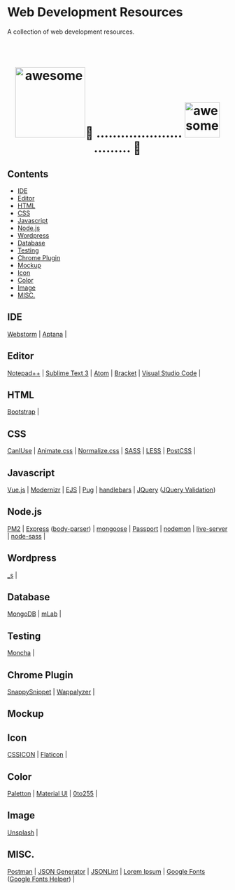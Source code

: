 # Web Development Resources
A collection of web development resources.

<h1 align="center">
	<br>
	<img width="160px" src="http://www.dennisxiao.com/images/homepage_logo.gif" alt="awesome">💩 .....................
  	<img width="80px" src="http://www.dennisxiao.com/images/homepage_logo.gif" alt="awesome">......... 💩
	<br>
</h1>

## Contents
- [IDE](#ide)
- [Editor](#editor)
- [HTML](#html)
- [CSS](#css)
- [Javascript](#javascript)
- [Node.js](#nodejs)
- [Wordpress](#wordpress)
- [Database](#database)
- [Testing](#testing)
- [Chrome Plugin](#plugin)
- [Mockup](#mockup)
- [Icon](#icon)
- [Color](#color)
- [Image](#image)
- [MISC.](#misc)

## <a id="ide"></a>IDE
[Webstorm](https://www.jetbrains.com/webstorm/) | 
[Aptana](http://www.aptana.com) | 

## <a id="editor"></a>Editor
[Notepad++](http://notepad-plus-plus.org) | 
[Sublime Text 3](http://sublimetext.com) | 
[Atom](http://atom.io) | 
[Bracket](http://brackets.io) | 
[Visual Studio Code](https://code.visualstudio.com) | 

## <a id="html"></a>HTML
[Bootstrap](http://getbootstrap.com) | 

## <a id="css"></a>CSS
[CanIUse](http://caniuse.com "Compatibility tables for support of HTML5, CSS3, SVG and other technologies in various browsers.") | 
[Animate.css](https://daneden.github.io/animate.css/) | 
[Normalize.css](https://necolas.github.io/normalize.css/) | 
[SASS](http://sass-lang.com) | 
[LESS](http://lesscss.org) | 
[PostCSS](http://postcss.org) | 

## <a id="javascript"></a>Javascript
[Vue.js](https://vuejs.org) | 
[Modernizr](https://modernizr.com) | 
[EJS](http://ejs.co/ "Simple javascript template library") | 
[Pug](https://pugjs.org/api/getting-started.html "template engine, formmerly known as Jade") | 
[handlebars](http://handlebarsjs.com) | 
[JQuery](https://jquery.com/) ([JQuery Validation](https://jqueryvalidation.org))
  
## <a id="nodejs"></a>Node.js
[PM2](http://pm2.keymetrics.io "Production process manager for Node.js apps") | 
[Express](http://expressjs.com) ([body-parser](https://github.com/expressjs/body-parser)) | 
[mongoose](http://mongoosejs.com) | 
[Passport](http://passportjs.org) | 
[nodemon](https://nodemon.io "Monitor for any changes in your source and automatically restart your server") | 
[live-server](http://tapiov.net/live-server/ "A simple development http server with live reload capability") | 
[node-sass](https://github.com/sass/node-sass) | 

## <a id="wordpress"></a>Wordpress
[_s](http://underscores.me/ "A starter theme for Wordpress") | 

## <a id="database"></a>Database
[MongoDB](https://www.mongodb.com) | 
[mLab](https://mlab.com "MongoDB hosting") | 

## <a id="testing"></a>Testing
[Moncha](https://mochajs.org/) | 

## <a id="plugin"></a>Chrome Plugin
[SnappySnippet](https://github.com/kdzwinel/SnappySnippet) | 
[Wappalyzer](https://wappalyzer.com/) | 

## <a id="mockup"></a>Mockup

## <a id="icon"></a>Icon
[CSSICON](http://cssicon.space) | 
[Flaticon](http://www.flaticon.com) | 

## <a id="color"></a>Color
[Paletton](http://paletton.com "The color scheme designer") | 
[Material UI](https://www.materialui.co) | 
[0to255](http://www.0to255.com "A simple tool that helps web designers find variations of any color") | 

## <a id="image"></a>Image
[Unsplash](https://unsplash.com/) | 

## <a id="misc"></a>MISC.
[Postman](https://www.getpostman.com "A friendly way to construct requests and reading responses") | 
[JSON Generator](http://www.json-generator.com "Generate seed data") | 
[JSONLint](http://jsonlint.com) | 
[Lorem Ipsum](http://www.lipsum.com) | 
[Google Fonts](https://fonts.google.com) ([Google Fonts Helper](https://google-webfonts-helper.herokuapp.com/fonts "A Hassle-Free Way to Self-Host Google Fonts")) | 
